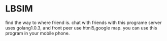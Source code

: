 LBSIM
=====

find the way to where  friend is. 
chat with friends with this programe
server uses golang1.0.3,
and front peer use html5,google map.
you can use this program in your mobile phone.
